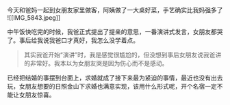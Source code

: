今天和爸妈一起到女朋友家里做客，阿姨做了一大桌好菜，手艺确实比我妈强多了
![[IMG_5843.jpeg]]

中午饭快吃完的时候，我爸正式提出了提亲的意思，一番演讲式发言，女朋友都哭了。事后给我说我爸口才真好，我怎么没学着点。

> 其实我爸开始“演讲”时，我是感觉很尴尬的，但没想到事后女朋友说我爸讲的非常好。我本以为女朋友哭是因为伤心而不是感动。

已经把结婚的事摆到台面上，求婚就成了接下来最为紧迫的事情，最近也没有出去玩，女朋友想要的日照金山下求婚也满意实现，该用什么形式呢，开个名宿一定不能让女朋友惊喜。
